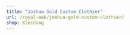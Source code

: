 ```yaml
---
title: "Joshua Gold Custom Clothier"
url: /royal-oak/joshua-gold-custom-clothier/
shop: Kleidung
---
```

